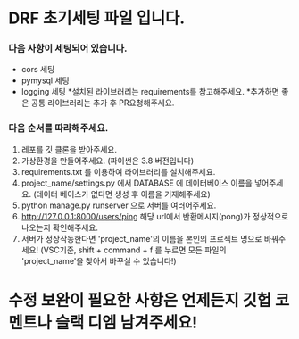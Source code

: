 # DRF 초기세팅 파일 입니다.
### 다음 사항이 세팅되어 있습니다.
- cors 세팅
- pymysql 세팅
- logging 세팅
*설치된 라이브러리는 requirements를 참고해주세요.
*추가하면 좋은 공통 라이브러리는 추가 후 PR요청해주세요.


### 다음 순서를 따라해주세요.

1. 레포를 깃 클론을 받아주세요.
2. 가상환경을 만들어주세요. (파이썬은 3.8 버전입니다)
3. requirements.txt 를 이용하여 라이브러리를 설치해주세요.
4. project_name/settings.py 에서 DATABASE 에 데이터베이스 이름을 넣어주세요. (데이터 베이스가 없다면 생성 후 이름을 기재해주세요)
5. python manage.py runserver 으로 서버를 여러어주세요.
6. http://127.0.0.1:8000/users/ping  해당 url에서 반환메시지(pong)가 정상적으로 나오는지 확인해주세요.
7. 서버가 정상작동한다면 'project_name'의 이름을 본인의 프로젝트 명으로 바꿔주세요!
   (VSC기준, shift + command + f 를 누르면 모든 파일의 'project_name'을 찾아서 바꾸실 수 있습니다!)

# 수정 보완이 필요한 사항은 언제든지 깃헙 코멘트나 슬랙 디엠 남겨주세요!